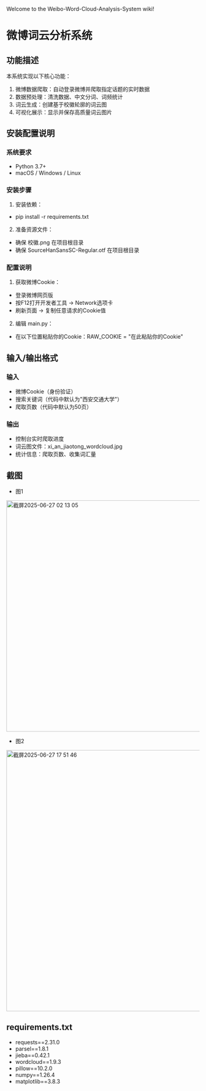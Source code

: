 Welcome to the Weibo-Word-Cloud-Analysis-System wiki!
# 微博词云分析系统

## 功能描述
本系统实现以下核心功能：
1. 微博数据爬取：自动登录微博并爬取指定话题的实时数据
2. 数据预处理：清洗数据、中文分词、词频统计
3. 词云生成：创建基于校徽轮廓的词云图
4. 可视化展示：显示并保存高质量词云图片

## 安装配置说明

### 系统要求
- Python 3.7+
- macOS / Windows / Linux

### 安装步骤
1. 安装依赖：
- pip install -r requirements.txt
2. 准备资源文件：
- 确保 校徽.png 在项目根目录
- 确保 SourceHanSansSC-Regular.otf 在项目根目录

### 配置说明
1. 获取微博Cookie：
- 登录微博网页版
- 按F12打开开发者工具 → Network选项卡
- 刷新页面 → 复制任意请求的Cookie值
2. 编辑 main.py：
- 在以下位置粘贴你的Cookie：RAW_COOKIE = "在此粘贴你的Cookie"

## 输入/输出格式
### 输入
- 微博Cookie（身份验证）
- 搜索关键词（代码中默认为"西安交通大学"）
- 爬取页数（代码中默认为50页）
### 输出
- 控制台实时爬取进度
- 词云图文件：xi_an_jiaotong_wordcloud.jpg
- 统计信息：爬取页数、收集词汇量

## 截图
- 图1
<img width="602" alt="截屏2025-06-27 02 13 05" src="https://github.com/user-attachments/assets/c19fa3ae-9f73-4249-bc16-9df7c0c8c67b" />

- 图2
<img width="680" alt="截屏2025-06-27 17 51 46" src="https://github.com/user-attachments/assets/f9c794b0-e1da-4b3f-916d-c75f311053d3" />


## requirements.txt
- requests==2.31.0
- parsel==1.8.1
- jieba==0.42.1
- wordcloud==1.9.3
- pillow==10.2.0
- numpy==1.26.4
- matplotlib==3.8.3
